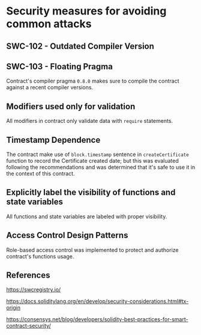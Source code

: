   # Security measures for avoiding common attacks



## SWC-102 - Outdated Compiler Version

## SWC-103 - Floating Pragma

Contract's compiler pragma `0.8.0` makes sure to compile the contract against a recent compiler versions.



## Modifiers used only for validation

All modifiers in contract only validate data with `require` statements.



## Timestamp Dependence

The contract make use of `block.timestamp` sentence in `createCertificate` function to record the Certificate created date; but this was evaluated following the recommendations and was determined that it's safe to use it in the context of this contract.



## Explicitly label the visibility of functions and state variables

All functions and state variables are labeled with proper visibility.



## Access Control Design Patterns

Role-based access control was implemented to protect and authorize contract's functions usage.



## References

https://swcregistry.io/

https://docs.soliditylang.org/en/develop/security-considerations.html#tx-origin

https://consensys.net/blog/developers/solidity-best-practices-for-smart-contract-security/

